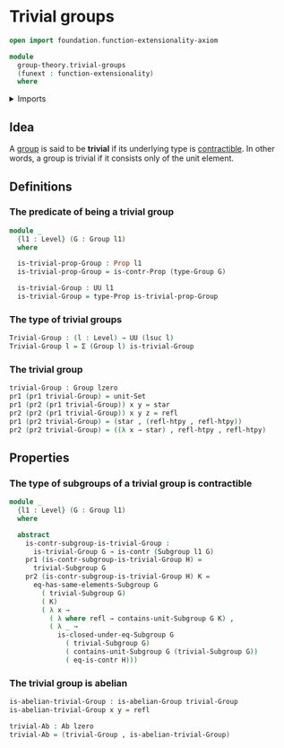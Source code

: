 # Trivial groups

```agda
open import foundation.function-extensionality-axiom

module
  group-theory.trivial-groups
  (funext : function-extensionality)
  where
```

<details><summary>Imports</summary>

```agda
open import foundation.contractible-types funext
open import foundation.dependent-pair-types
open import foundation.fundamental-theorem-of-identity-types
open import foundation.homotopies funext
open import foundation.identity-types funext
open import foundation.propositions funext
open import foundation.raising-universe-levels funext
open import foundation.structure-identity-principle
open import foundation.unit-type
open import foundation.universe-levels

open import group-theory.abelian-groups funext
open import group-theory.full-subgroups funext
open import group-theory.groups funext
open import group-theory.subgroups funext
open import group-theory.trivial-subgroups funext
```

</details>

## Idea

A [group](group-theory.groups.md) is said to be **trivial** if its underlying
type is [contractible](foundation-core.contractible-types.md). In other words, a
group is trivial if it consists only of the unit element.

## Definitions

### The predicate of being a trivial group

```agda
module _
  {l1 : Level} (G : Group l1)
  where

  is-trivial-prop-Group : Prop l1
  is-trivial-prop-Group = is-contr-Prop (type-Group G)

  is-trivial-Group : UU l1
  is-trivial-Group = type-Prop is-trivial-prop-Group
```

### The type of trivial groups

```agda
Trivial-Group : (l : Level) → UU (lsuc l)
Trivial-Group l = Σ (Group l) is-trivial-Group
```

### The trivial group

```agda
trivial-Group : Group lzero
pr1 (pr1 trivial-Group) = unit-Set
pr1 (pr2 (pr1 trivial-Group)) x y = star
pr2 (pr2 (pr1 trivial-Group)) x y z = refl
pr1 (pr2 trivial-Group) = (star , (refl-htpy , refl-htpy))
pr2 (pr2 trivial-Group) = ((λ x → star) , refl-htpy , refl-htpy)
```

## Properties

### The type of subgroups of a trivial group is contractible

```agda
module _
  {l1 : Level} (G : Group l1)
  where

  abstract
    is-contr-subgroup-is-trivial-Group :
      is-trivial-Group G → is-contr (Subgroup l1 G)
    pr1 (is-contr-subgroup-is-trivial-Group H) =
      trivial-Subgroup G
    pr2 (is-contr-subgroup-is-trivial-Group H) K =
      eq-has-same-elements-Subgroup G
        ( trivial-Subgroup G)
        ( K)
        ( λ x →
          ( λ where refl → contains-unit-Subgroup G K) ,
          ( λ _ →
            is-closed-under-eq-Subgroup G
              ( trivial-Subgroup G)
              ( contains-unit-Subgroup G (trivial-Subgroup G))
              ( eq-is-contr H)))
```

### The trivial group is abelian

```agda
is-abelian-trivial-Group : is-abelian-Group trivial-Group
is-abelian-trivial-Group x y = refl

trivial-Ab : Ab lzero
trivial-Ab = (trivial-Group , is-abelian-trivial-Group)
```
